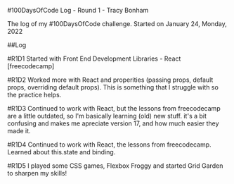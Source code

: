#100DaysOfCode Log - Round 1 - Tracy Bonham

The log of my #100DaysOfCode challenge. Started on January 24, Monday, 2022

##Log


#R1D1
Started with Front End Development Libraries - React [freecodecamp]

#R1D2
Worked more with React and properities (passing props, default props, overriding default props). This is something that I struggle with so the practice helps.

#R1D3
Continued to work with React, but the lessons from freecodecamp are a little outdated, so I'm basically learning (old) new stuff. it's a bit confusing and makes me apreciate version 17, and how much easier they made it.

#R1D4
Continued to work with React, the lessons from freecodecamp. Learned about this.state and binding.

#R1D5
I played some CSS games, Flexbox Froggy and started Grid Garden to sharpen my skills!
